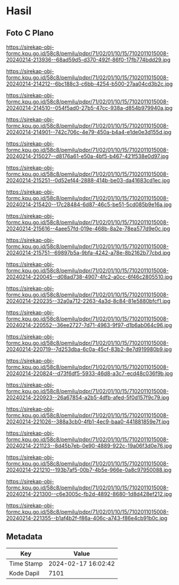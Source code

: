 # Hasil

## Foto C Plano

https://sirekap-obj-formc.kpu.go.id/58c8/pemilu/pdpr/71/02/01/10/15/7102011015008-20240214-213936--68ad59d5-d370-492f-86f0-17fb774bdd29.jpg

https://sirekap-obj-formc.kpu.go.id/58c8/pemilu/pdpr/71/02/01/10/15/7102011015008-20240214-214212--6bc188c3-c6bb-4254-b500-27aa04cd3b2c.jpg

https://sirekap-obj-formc.kpu.go.id/58c8/pemilu/pdpr/71/02/01/10/15/7102011015008-20240214-214510--054f5ad0-27b5-47cc-938a-d854b979940a.jpg

https://sirekap-obj-formc.kpu.go.id/58c8/pemilu/pdpr/71/02/01/10/15/7102011015008-20240214-214901--742c706c-4e79-450a-b4a4-e1de0e3d155d.jpg

https://sirekap-obj-formc.kpu.go.id/58c8/pemilu/pdpr/71/02/01/10/15/7102011015008-20240214-215027--d8176a61-e50a-4bf5-b467-421f538e0d97.jpg

https://sirekap-obj-formc.kpu.go.id/58c8/pemilu/pdpr/71/02/01/10/15/7102011015008-20240214-215251--0d52ef44-2888-414b-be03-da41683cd1ec.jpg

https://sirekap-obj-formc.kpu.go.id/58c8/pemilu/pdpr/71/02/01/10/15/7102011015008-20240214-215420--17c28484-6d87-46c5-be51-5cd085b9e16a.jpg

https://sirekap-obj-formc.kpu.go.id/58c8/pemilu/pdpr/71/02/01/10/15/7102011015008-20240214-215616--4aee57fd-019e-468b-8a2e-78ea577d9e0c.jpg

https://sirekap-obj-formc.kpu.go.id/58c8/pemilu/pdpr/71/02/01/10/15/7102011015008-20240214-215751--69897b5a-9bfa-4242-a78e-8b2162b77cbd.jpg

https://sirekap-obj-formc.kpu.go.id/58c8/pemilu/pdpr/71/02/01/10/15/7102011015008-20240214-220045--d08ad738-4907-4fc2-a0cc-6f46c2805510.jpg

https://sirekap-obj-formc.kpu.go.id/58c8/pemilu/pdpr/71/02/01/10/15/7102011015008-20240214-220235--32a0a712-2263-4a3d-8c84-81e5880bfcf1.jpg

https://sirekap-obj-formc.kpu.go.id/58c8/pemilu/pdpr/71/02/01/10/15/7102011015008-20240214-220552--36ee2727-7d71-4963-9f97-d1b6ab064c96.jpg

https://sirekap-obj-formc.kpu.go.id/58c8/pemilu/pdpr/71/02/01/10/15/7102011015008-20240214-220719--7d253dba-6c0a-45cf-83b2-8e7d919980b9.jpg

https://sirekap-obj-formc.kpu.go.id/58c8/pemilu/pdpr/71/02/01/10/15/7102011015008-20240214-220824--d73f6df5-5933-46d8-a3c7-ecd48c036f9b.jpg

https://sirekap-obj-formc.kpu.go.id/58c8/pemilu/pdpr/71/02/01/10/15/7102011015008-20240214-220923--26a67854-a2b5-4dfb-afed-5f0d157f9c79.jpg

https://sirekap-obj-formc.kpu.go.id/58c8/pemilu/pdpr/71/02/01/10/15/7102011015008-20240214-221026--388a3cb0-4fb1-4ec9-baa0-441881859e7f.jpg

https://sirekap-obj-formc.kpu.go.id/58c8/pemilu/pdpr/71/02/01/10/15/7102011015008-20240214-221123--8d45b7eb-0e90-4889-922c-19a06f3d0e76.jpg

https://sirekap-obj-formc.kpu.go.id/58c8/pemilu/pdpr/71/02/01/10/15/7102011015008-20240214-221210--193b7af5-00b7-4b5e-966e-0a8c97950088.jpg

https://sirekap-obj-formc.kpu.go.id/58c8/pemilu/pdpr/71/02/01/10/15/7102011015008-20240214-221300--c6e3005c-fb2d-4892-8680-1d8d428ef212.jpg

https://sirekap-obj-formc.kpu.go.id/58c8/pemilu/pdpr/71/02/01/10/15/7102011015008-20240214-221355--b1af4b2f-f86a-406c-a743-f86e4cb91b0c.jpg


## Metadata

| Key        | Value               |
| ---------- | ------------------- |
| Time Stamp | 2024-02-17 16:02:42 |
| Kode Dapil | 7101                |



